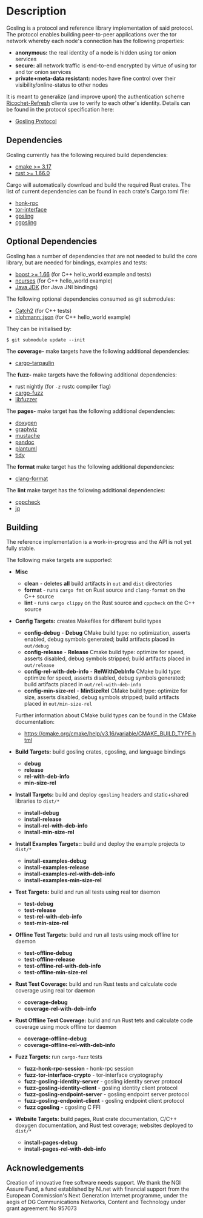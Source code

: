 # Description

Gosling is a protocol and reference library implementation of said protocol. The protocol enables building peer-to-peer applications over the tor network whereby each node's connection has the following properties:

- **anonymous:** the real identity of a node is hidden using tor onion services
- **secure:** all network traffic is end-to-end encrypted by virtue of using tor and tor onion services
- **private+meta-data resistant:** nodes have fine control over their visibility/online-status to other nodes

It is meant to generalize (and improve upon) the authentication scheme [Ricochet-Refresh](https://github.com/blueprint-freespeech/ricochet-refresh) clients use to verify to each other's identity. Details can be found in the protocol specification here:

- [Gosling Protocol](https://blueprint-freespeech.github.io/gosling/gosling-spec.xhtml)


## Dependencies

Gosling currently has the following required build dependencies:

- [cmake >= 3.17](https://cmake.org)
- [rust >= 1.66.0](https://rust-lang.org)

Cargo will automatically download and build the required Rust crates. The list of current dependencies can be found in each crate's Cargo.toml file:

- [honk-rpc](./source/gosling/crates/honk-rpc/Cargo.toml)
- [tor-interface](./source/gosling/crates/tor-interface/Cargo.toml)
- [gosling](./source/gosling/crates/gosling/Cargo.toml)
- [cgosling](./source/gosling/crates/cgosling/Cargo.toml)

## Optional Dependencies

Gosling has a number of dependencies that are not needed to build the core library, but are needed for bindings, examples and tests:

- [boost >= 1.66](https://www.boost.org/) (for C++ hello_world example and tests)
- [ncurses](https://invisible-mirror.net/ncurses/ncurses.html) (for C++ hello_world example)
- [Java JDK](https://openjdk.org/) (for Java JNI bindings)

The following optional dependencies consumed as git submodules:

- [Catch2](https://github.com/catchorg/Catch2) (for C++ tests)
- [nlohmann::json](https://github.com/nlohmann/json/releases/tag/v3.11.3) (for C++ hello_world example)

They can be initialised by:

```shell
$ git submodule update --init
```

The **coverage-** make targets have the following additional dependencies:

- [cargo-tarpaulin](https://crates.io/crates/cargo-tarpaulin)

The **fuzz-** make targets have the following additional dependencies:

- rust nightly (for `-z`  rustc compiler flag)
- [cargo-fuzz](https://github.com/rust-fuzz/cargo-fuzz)
- [libfuzzer](https://www.llvm.org/docs/LibFuzzer.html)

The **pages-** make target has the following additional dependencies:

- [doxygen](https://www.doxygen.nl/)
- [graphviz](https://www.graphviz.org/)
- [mustache](http://mustache.github.io/)
- [pandoc](https://pandoc.org)
- [plantuml](https://github.com/plantuml/plantuml)
- [tidy](https://github.com/htacg/tidy-html5)

The **format** make target has the following additional dependencies:

- [clang-format](https://clang.llvm.org/docs/ClangFormat.html)

The **lint** make target has the following additional dependencies:

- [cppcheck](https://cppcheck.sourceforge.io/)
- [jq](https://jqlang.github.io/jq/)

## Building

The reference implementation is a work-in-progress and the API is not yet fully stable.

The following make targets are supported:

- **Misc**
    - **clean** - deletes **all** build artifacts in `out` and `dist` directories
    - **format** - runs `cargo fmt` on Rust source and `clang-format` on the C++ source
    - **lint** - runs `cargo clippy` on the Rust source and `cppcheck` on the C++ source
- **Config Targets:** creates Makefiles for different build types
    - **config-debug** - **Debug** CMake build type: no optimization, asserts enabled, debug symbols generated; build artifacts placed in `out/debug`
    - **config-release** - **Release** Cmake build type: optimize for speed, asserts disabled, debug symbols stripped; build artifacts placed in `out/release`
    - **config-rel-with-deb-info** - **RelWithDebInfo** CMake build type: optimize for speed, asserts disabled, debug symbols generated; build artifacts placed in `out/rel-with-deb-info`
    - **config-min-size-rel** - **MinSizeRel** CMake build type: optimize for size, asserts disabled, debug symbols stripped; build artifacts placed in `out/min-size-rel`

    Further information about CMake build types can be found in the CMake documentation:
    - https://cmake.org/cmake/help/v3.16/variable/CMAKE_BUILD_TYPE.html
- **Build Targets:** build gosling crates, cgosling, and language bindings
    - **debug**
    - **release**
    - **rel-with-deb-info**
    - **min-size-rel**
- **Install Targets:** build and deploy `cgosling` headers and static+shared libraries to `dist/*`
    - **install-debug**
    - **install-release**
    - **install-rel-with-deb-info**
    - **install-min-size-rel**
- **Install Examples Targets::** build and deploy the example projects to `dist/*`
    - **install-examples-debug**
    - **install-examples-release**
    - **install-examples-rel-with-deb-info**
    - **install-examples-min-size-rel**
- **Test Targets:** build and run all tests using real tor daemon
    - **test-debug**
    - **test-release**
    - **test-rel-with-deb-info**
    - **test-min-size-rel**
- **Offline Test Targets:** build and run all tests using mock offline tor daemon
    - **test-offline-debug**
    - **test-offline-release**
    - **test-offline-rel-with-deb-info**
    - **test-offline-min-size-rel**
- **Rust Test Coverage:** build and run Rust tests and calculate code coverage using real tor daemon
    - **coverage-debug**
    - **coverage-rel-with-deb-info**
- **Rust Offline Test Coverage:** build and run Rust tets and calculate code coverage using mock offline tor daemon
    - **coverage-offline-debug**
    - **coverage-offline-rel-with-deb-info**
- **Fuzz Targets:** run `cargo-fuzz` tests
    - **fuzz-honk-rpc-session** - honk-rpc session
    - **fuzz-tor-interface-crypto** - tor-interface cryptography
    - **fuzz-gosling-identity-server** - gosling identity server protocol
    - **fuzz-gosling-identity-client** - gosling identity client protocol
    - **fuzz-gosling-endpoint-server** - gosling endpoint server protocol
    - **fuzz-gosling-endpoint-client** - gosling endpoint client protocol
    - **fuzz cgosling** - cgosling C FFI
- **Website Targets:** build pages, Rust crate documentation, C/C++ doxygen documentation, and Rust test coverage; websites deployed to `dist/*`
    - **install-pages-debug**
    - **install-pages-rel-with-deb-info**

## Acknowledgements

Creation of innovative free software needs support. We thank the NGI Assure Fund, a fund established by NLnet with financial support from the European Commission's Next Generation Internet programme, under the aegis of DG Communications Networks, Content and Technology under grant agreement No 957073
